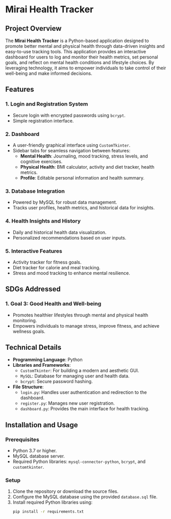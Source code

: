 # Mirai Health Tracker

## Project Overview
The **Mirai Health Tracker** is a Python-based application designed to promote better mental and physical health through data-driven insights and easy-to-use tracking tools. This application provides an interactive dashboard for users to log and monitor their health metrics, set personal goals, and reflect on mental health conditions and lifestyle choices. By leveraging technology, it aims to empower individuals to take control of their well-being and make informed decisions.

## Features
### 1. Login and Registration System
- Secure login with encrypted passwords using `bcrypt`.
- Simple registration interface.

### 2. Dashboard
- A user-friendly graphical interface using `CustomTkinter`.
- Sidebar tabs for seamless navigation between features:
  - **Mental Health**: Journaling, mood tracking, stress levels, and cognitive exercises.
  - **Physical Health**: BMI calculator, activity and diet tracker, health metrics.
  - **Profile**: Editable personal information and health summary.

### 3. Database Integration
- Powered by MySQL for robust data management.
- Tracks user profiles, health metrics, and historical data for insights.

### 4. Health Insights and History
- Daily and historical health data visualization.
- Personalized recommendations based on user inputs.

### 5. Interactive Features
- Activity tracker for fitness goals.
- Diet tracker for calorie and meal tracking.
- Stress and mood tracking to enhance mental resilience.

## SDGs Addressed
### 1. Goal 3: Good Health and Well-being
- Promotes healthier lifestyles through mental and physical health monitoring.
- Empowers individuals to manage stress, improve fitness, and achieve wellness goals.

## Technical Details
- **Programming Language**: Python
- **Libraries and Frameworks**:
  - `CustomTkinter`: For building a modern and aesthetic GUI.
  - `MySQL`: Database for managing user and health data.
  - `bcrypt`: Secure password hashing.
- **File Structure**:
  - `login.py`: Handles user authentication and redirection to the dashboard.
  - `register.py`: Manages new user registration.
  - `dashboard.py`: Provides the main interface for health tracking.

## Installation and Usage
### Prerequisites
- Python 3.7 or higher.
- MySQL database server.
- Required Python libraries: `mysql-connector-python`, `bcrypt`, and `customtkinter`.

### Setup
1. Clone the repository or download the source files.
2. Configure the MySQL database using the provided `database.sql` file.
3. Install required Python libraries using:
   ```bash
   pip install -r requirements.txt
